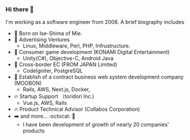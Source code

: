 ### Hi there 👋

I'm working as a software engineer from 2008.
A brief biography includes

- :baby: Born on Ise-Shima of Mie.
- 🏢 Advertising Ventures
  - Linux, Middleware, Perl, PHP, Infrustructure.
- :office: Consumer game development (KONAMI Digital Entertainment)
  - Unity(C#), Objective-C, Android Java
- :office: Cross-border EC (FROM JAPAN Limited)
  - CodeIgniter, PostgreSQL
- :office: Establish of a contract business web system development company (MOOBON)
  - Rails, AWS, Next.js, Docker,
- :fire: Startup Support （toridori Inc.) 
  - Vue.js, AWS, Rails
- :fire: Product Technical Advisor (Collabos Corporation)
- :arrow_right: and more... :octocat: 🐙
  - I have been development of growth of nearly 20 companies' products


<!--

```javascript
const SkillsProfiles = {
    specialSkills: ["Rails", "Refactoring", "Software Engineering", "Architecture Design"],
    mainCode: ["Javascript", "Ruby", "PHP"],
    technologies: {
        Infrustracture
        devOps: [
          "Docker",
          "AWS": ["Fargate", "Glue/Atehna"]
          "GCP": ["GAE"]
          "Git"
         ],    
        frontEnd: {
            javascript: ["React", "Next", "Nuxt"],
            style: ["Bootstrap", "Webpack"]
        },
        backEnd: {
            middleWare: ["Apache", "Nginx"]
            node: ["npm", "yarn"]
            php: ["CodeIgniter"],
            ruby: ["Ruby on Rails"],            
        },

        misc: ["Firebase", "Socket.IO", "Postman", "Insomnia", "Xampp", "Eclipse", "Nginx", "Apache"]
    },
    architecture: ["Progressive web applications", "Single page applications"],
    currentProject: ""
}
```

-->


<!--
**fooramu/fooramu** is a ✨ _special_ ✨ repository because its `README.md` (this file) appears on your GitHub profile.

Here are some ideas to get you started:

- 🔭 I’m currently working on ...
- 🌱 I’m currently learning ...
- 👯 I’m looking to collaborate on ...
- 🤔 I’m looking for help with ...
- 💬 Ask me about ...
- 📫 How to reach me: ...
- 😄 Pronouns: ...
- ⚡ Fun fact: ...
-->
